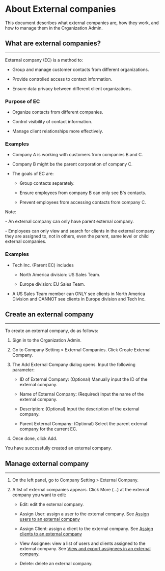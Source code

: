 # **About External companies**

This document describes what external companies are, how they work, and how to manage them in the Organization Admin.

## **What are external companies?**
--------------------------------

External company (EC) is a method to:

*   Group and manage customer contacts from different organizations.
    
*   Provide controlled access to contact information.
    
*   Ensure data privacy between different client organizations.
    

### **Purpose of EC**

*   Organize contacts from different companies.
    
*   Control visibility of contact information.
    
*   Manage client relationships more effectively.
    

### **Examples**

*   Company A is working with customers from companies B and C.
    
*   Company B might be the parent corporation of company C.
    
*   The goals of EC are:
    
    *   Group contacts separately.
        
    *   Ensure employees from company B can only see B's contacts.
        
    *   Prevent employees from accessing contacts from company C.
        

Note: 

\- An external company can only have parent external company.

\- Employees can only view and search for clients in the external company they are assigned to, not in others, even the parent, same level or child external companies.

### **Examples**

*   Tech Inc. (Parent EC) includes
    
    *   North America division: US Sales Team.
        
    *   Europe division: EU Sales Team.
        
*   A US Sales Team member can ONLY see clients in North America Division and CANNOT see clients in Europe division and Tech Inc.
    

## **Create an external company**
------------------------------

To create an external company, do as follows:

1.  Sign in to the Organization Admin.
    
2.  Go to Company Setting > External Companies. Click Create External Company.
    
3.  The Add External Company dialog opens. Input the following parameter: 
    
    *   ID of External Company: (Optional) Manually input the ID of the external company.
        
    *   Name of External Company: (Required) Input the name of the external company.
        
    *   Description: (Optional) Input the description of the external company.
        
    *   Parent External Company: (Optional) Select the parent external company for the current EC.
        
4.  Once done, click Add.
    

You have successfully created an external company.

## **Manage external company**
---------------------------

1.  On the left panel, go to Company Setting > External Company.
    
2.  A list of external companies appears. Click More (…) at the external company you want to edit:
    
    *   Edit: edit the external company.
        
    *   Assign User: assign a user to the external company. See [Assign users to an external company](https://support.leap.expert/en/support/solutions/articles/151000211939)
        
    *   Assign Client: assign a client to the external company. See [Assign clients to an external company](https://support.leap.expert/en/support/solutions/articles/151000211940)
        
    *   View Assignee: view a list of users and clients assigned to the external company. See [View and export assignees in an external company](https://support.leap.expert/en/support/solutions/articles/151000211941).
        
    *   Delete: delete an external company.
